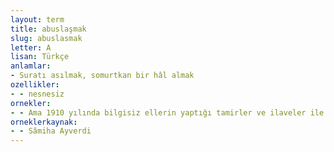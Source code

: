 ```yaml
---
layout: term
title: abuslaşmak
slug: abuslasmak
letter: A
lisan: Türkçe
anlamlar:
- Suratı asılmak, somurtkan bir hâl almak
ozellikler:
- - nesnesiz
ornekler:
- - Ama 1910 yılında bilgisiz ellerin yaptığı tamirler ve ilaveler ile tarihî karakteri bozulmaya başlayan Yılanlı Yalı, zamanla huy değiştirip abuslaşan kimseler gibi somurtmasına rağmen yine de eski çizgilerinin bir kısmını muhafaza etmekte bulunuyordu.
orneklerkaynak:
- - Sâmiha Ayverdi
---
```

